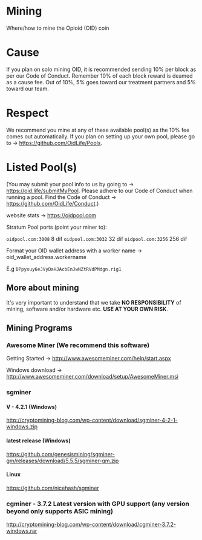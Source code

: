 # Mining
Where/how to mine the Opioid (OID) coin

# Cause
If you plan on solo mining OID, it is recommended sending 10% per block as per our Code of Conduct. Remember 10% of each block
reward is deamed as a cause fee. Out of 10%, 5% goes toward our treatment partners and 5% toward our team. 

# Respect
We recommend you mine at any of these available pool(s) as the 10% fee comes out automatically. If you plan on setting up your own pool, please go to -> https://github.com/OidLife/Pools.

# Listed Pool(s)
(You may submit your pool info to us by going to -> https://oid.life/submitMyPool. Please adhere to our Code of Conduct when running a pool. Find the Code of Conduct -> https://github.com/OidLife/Conduct.)

website stats -> https://oidpool.com

Stratum Pool ports (point your miner to):

```oidpool.com:3008``` 8 dif
```oidpool.com:3032``` 32 dif
```oidpool.com:3256``` 256 dif

Format your OID wallet address with a worker name -> oid_wallet_address.workername

E.g ```DPpyxuy6eJVyDaHJAcbEnJwNZtRVdPMdgn.rig1```

## More about mining 
It's very important to understand that we take **NO RESPONSIBILITY** of mining, software and/or hardware etc. **USE AT YOUR OWN RISK**.  

## Mining Programs

### Awesome Miner (We recommend this software)
Getting Started -> http://www.awesomeminer.com/help/start.aspx

Windows download -> http://www.awesomeminer.com/download/setup/AwesomeMiner.msi

### sgminer
#### V - 4.2.1 (Windows)
http://cryptomining-blog.com/wp-content/download/sgminer-4-2-1-windows.zip

#### latest release (Windows)
https://github.com/genesismining/sgminer-gm/releases/download/5.5.5/sgminer-gm.zip

#### Linux
https://github.com/nicehash/sgminer

### cgminer - 3.7.2 Latest version with GPU support (any version beyond only supports ASIC mining)
http://cryptomining-blog.com/wp-content/download/cgminer-3.7.2-windows.rar



